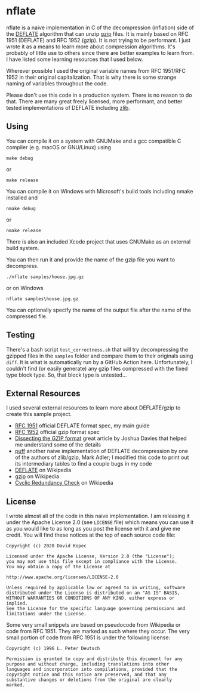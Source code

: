 # nflate

nflate is a naive implementation in C of the decompression (inflation) side of the [DEFLATE](https://en.wikipedia.org/wiki/DEFLATE) algorithm that can unzip [gzip](https://en.wikipedia.org/wiki/Gzip) files. It is mainly based on RFC 1951 (DEFLATE) and RFC 1952 (gzip). It is not trying to be performant. I just wrote it as a means to learn more about compression algorithms. It's probably of little use to others since there are better examples to learn from. I have listed some learning resources that I used below.

Wherever possible I used the original variable names from RFC 1951/RFC 1952 in their original capitalization. That is why there is some strange naming of variables throughout the code.

Please don't use this code in a production system. There is no reason to do that. There are many great freely licensed, more performant, and better tested implementations of DEFLATE including [zlib](https://zlib.net).

## Using

You can compile it on a system with GNUMake and a gcc compatible C compiler (e.g. macOS or GNU/Linux) using
```
make debug
```
or
```
make release
```

You can compile it on Windows with Microsoft's build tools including nmake installed and
```
nmake debug
```
or
```
nmake release
```

There is also an included Xcode project that uses GNUMake as an external build system.

You can then run it and provide the name of the gzip file you want to decompress.

```
./nflate samples/house.jpg.gz
```
or on Windows

```
nflate samples\house.jpg.gz
```

You can optionally specify the name of the output file after the name of the compressed file.

## Testing

There's a bash script `test_correctness.sh` that will try decompressing the gzipped files in the `samples` folder and compare them to their originals using `diff`. It is what is automatically run by a GitHub Action here. Unfortunately, I couldn't find (or easily generate) any gzip files compressed with the fixed type block type. So, that block type is untested...

## External Resources

I used several external resources to learn more about DEFLATE/gzip to create this sample project.

- [RFC 1951](https://tools.ietf.org/html/rfc1951) official DEFLATE format spec, my main guide
- [RFC 1952](https://tools.ietf.org/html/rfc1952) official gzip format spec
- [Dissecting the GZIP format](http://commandlinefanatic.com/cgi-bin/showarticle.cgi?article=art001) great article by Joshua Davies that helped me understand some of the details
- [puff](https://github.com/madler/zlib/tree/master/contrib/puff) another naive implementation of DEFLATE decompression by one of the authors of zlib/gzip, Mark Adler; I modified this code to print out its intermediary tables to find a couple bugs in my code
- [DEFLATE](https://en.wikipedia.org/wiki/DEFLATE) on Wikipedia
- [gzip](https://en.wikipedia.org/wiki/Gzip) on Wikipedia
- [Cyclic Redundancy Check](https://en.wikipedia.org/wiki/Cyclic_redundancy_check) on Wikipedia

## License

I wrote almost all of the code in this naive implementation. I am releasing it under the Apache License 2.0 (see `LICENSE` file) which means you can use it as you would like to as long as you post the license with it and give me credit. You will find these notices at the top of each source code file:

```
Copyright (c) 2020 David Kopec

Licensed under the Apache License, Version 2.0 (the "License");
you may not use this file except in compliance with the License.
You may obtain a copy of the License at

http://www.apache.org/licenses/LICENSE-2.0

Unless required by applicable law or agreed to in writing, software
distributed under the License is distributed on an "AS IS" BASIS,
WITHOUT WARRANTIES OR CONDITIONS OF ANY KIND, either express or implied.
See the License for the specific language governing permissions and
limitations under the License.
```


Some very small snippets are based on pseudocode from Wikipedia or code from RFC 1951. They are marked as such where they occur. The very small portion of code from RFC 1951 is under the following license:

```
Copyright (c) 1996 L. Peter Deutsch

Permission is granted to copy and distribute this document for any
purpose and without charge, including translations into other
languages and incorporation into compilations, provided that the
copyright notice and this notice are preserved, and that any
substantive changes or deletions from the original are clearly
marked.
```
